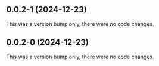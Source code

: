 ## 0.0.2-1 (2024-12-23)

This was a version bump only, there were no code changes.

## 0.0.2-0 (2024-12-23)

This was a version bump only, there were no code changes.